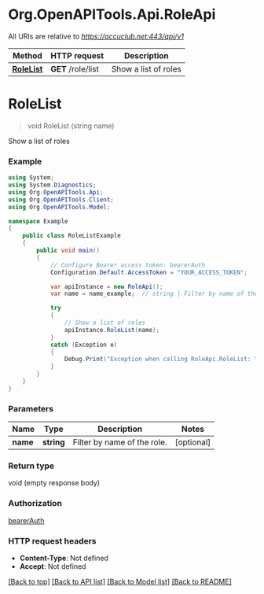 # Org.OpenAPITools.Api.RoleApi

All URIs are relative to *https://accuclub.net:443/api/v1*

Method | HTTP request | Description
------------- | ------------- | -------------
[**RoleList**](RoleApi.md#rolelist) | **GET** /role/list | Show a list of roles


<a name="rolelist"></a>
# **RoleList**
> void RoleList (string name)

Show a list of roles

### Example
```csharp
using System;
using System.Diagnostics;
using Org.OpenAPITools.Api;
using Org.OpenAPITools.Client;
using Org.OpenAPITools.Model;

namespace Example
{
    public class RoleListExample
    {
        public void main()
        {
            // Configure Bearer access token: bearerAuth
            Configuration.Default.AccessToken = "YOUR_ACCESS_TOKEN";

            var apiInstance = new RoleApi();
            var name = name_example;  // string | Filter by name of the role. (optional) 

            try
            {
                // Show a list of roles
                apiInstance.RoleList(name);
            }
            catch (Exception e)
            {
                Debug.Print("Exception when calling RoleApi.RoleList: " + e.Message );
            }
        }
    }
}
```

### Parameters

Name | Type | Description  | Notes
------------- | ------------- | ------------- | -------------
 **name** | **string**| Filter by name of the role. | [optional] 

### Return type

void (empty response body)

### Authorization

[bearerAuth](../README.md#bearerAuth)

### HTTP request headers

 - **Content-Type**: Not defined
 - **Accept**: Not defined

[[Back to top]](#) [[Back to API list]](../README.md#documentation-for-api-endpoints) [[Back to Model list]](../README.md#documentation-for-models) [[Back to README]](../README.md)

